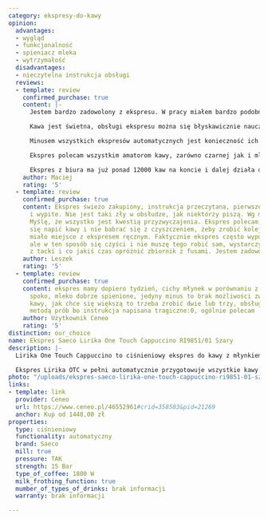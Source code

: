 ```yaml
---
category: ekspresy-do-kawy
opinion:
  advantages:
  - wygląd
  - funkcjonalność
  - spieniacz mleka
  - wytrzymałość
  disadvantages:
  - nieczytelna instrukcja obsługi
  reviews:
  - template: review
    confirmed_purchase: true
    content: |-
      Jestem bardzo zadowolony z ekspresu. W pracy miałem bardzo podobny ekspres, ale z ręcznym spieniaczem mleka, dyszą. Tutaj jest automatyczne spienianie, które sprawdza się znakomicie.

      Kawa jest świetna, obsługi ekspresu można się błyskawicznie nauczyć, nawet mimo początkowych obaw i konieczności korzystania z instrukcji. Po dwóch dniach już wszystko wchodzi w krew.

      Minusem wszystkich ekspresów automatycznych jest konieczność ich regularnego czyszczenia, tutaj jest nie inaczej, ale za wygodę w przygotowaniu kawy trzeba płacić koniecznością konserwacji.

      Ekspres polecam wszystkim amatorom kawy, zarówno czarnej jak i mlecznej. Ekspres jest świetny i w bardzo przystępnej cenie.

      Ekspres z biura ma już ponad 12000 kaw na koncie i dalej działa dobrze, więc liczę również na długowieczność.
    author: Maciej
    rating: '5'
  - template: review
    confirmed_purchase: true
    content: Ekspres świeżo zakupiony, instrukcja przeczytana, pierwsze kawy zrobione
      i wypite. Nie jest taki zły w obsłudze, jak niektórzy piszą. Wg mnie jest intuicyjny.
      Myślę, że wszystko jest kwestią przyzwyczajenia. Ekspres polecam, w końcu można
      się napić kawy i nie babrać się z czyszczeniem, żeby zrobić kolejną, jak to
      miało miejsce z ekspresem ręcznym. Faktycznie ekspres często wypuszcza wodę,
      ale w ten sposób się czyści i nie muszę tego robić sam, wystarczy opróżnić wodę
      z tacki i co jakiś czas opróżnić zbiornik z fusami. Jestem zadowolony z zakupu.
    author: Leszek
    rating: '5'
  - template: review
    confirmed_purchase: true
    content: ekspres mamy dopiero tydzień, cichy młynek w porównaniu z krupsem, kawa
      spoko, mleko dobrze spienione, jedyny minus to brak możliwości zwiększania ilości
      kawy, jak chce się większą to trzeba zrobić dwie lub trzy, obsługę ogarnęłam
      metodą prób bo instrukcja napisana tragiczne:0, ogólnie polecam
    author: Użytkownik Ceneo
    rating: '5'
distinction: our_choice
name: Ekspres Saeco Lirika One Touch Cappuccino RI9851/01 Szary
description: |-
  Lirika One Touch Cappuccino to ciśnieniowy ekspres do kawy z młynkiem o mocy 1800 W z intuicyjnym interfejsem i funkcją spieniania mleka. Charakteryzuje się wysoką funkcjonalnością oraz kompaktowym wymiarem i kształtem. To urządzenie wygląda i działa profesjonalnie, dzięki czemu sprosta oczekiwaniom nawet najbardziej wymagających użytkowników.

  Ekspres Lirika OTC w pełni automatycznie przygotowuje wszystkie kawy. Dzięki systemowi One Touch przygotowanie ulubionego napoju jest możliwe poprzez dotknięcie zaledwie jednego przycisku. Wewnątrz ekspresu znajduje się wytrzymały, ceramiczny młynek, odpowiadający za sprawne i szybkie mielenie ziaren. Dla miłośników kaw mlecznych ekspres został wyposażony w spieniacz, który pod wpływem ciśnienia zamienia mleko w puszystą piankę, doskonałą do kaw typu cappuccino, czy latte macchiato. Szereg funkcji, w jakie wyposażono model Lirika, pozwala na wykorzystywanie ekspresu nie tylko w domowym zaciszu, ale również do użytku profesjonalnego.
photo: "/uploads/ekspres-saeco-lirika-one-touch-cappuccino-ri9851-01-szary.png"
links:
- template: link
  provider: Ceneo
  url: https://www.ceneo.pl/46552961#crid=358503&pid=21269
  anchor: Kup od 1448,00 zł
properties:
  type: ciśnieniowy
  functionality: automatyczny
  brand: Saeco
  mill: true
  pressure: TAK
  strength: 15 Bar
  type_of_coffee: 1800 W
  milk_frothing_function: true
  mumber_of_types_of_drinks: brak informacji
  warranty: brak informacji

---
```

